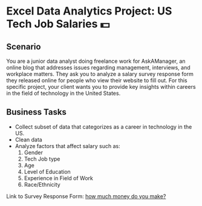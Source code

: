 # Excel Data Analytics Project: US Tech Job Salaries 💵

## Scenario
You are a junior data analyst doing freelance work for AskAManager, an online blog that addresses issues regarding management, interviews, and workplace matters. They ask you to analyze a salary survey response form they released online for people who view their website to fill out. For this specific project, your client wants you to provide key insights within careers in the field of technology in the United States.

## Business Tasks
 - Collect subset of data that categorizes as a career in technology in the US.
 - Clean data
 - Analyze factors that affect salary such as:
   1. Gender
   2. Tech Job type
   3. Age
   4. Level of Education
   5. Experience in Field of Work
   6. Race/Ethnicity


Link to Survey Response Form: [how much money do you make?](https://www.askamanager.org/2021/04/how-much-money-do-you-make-4.html)
